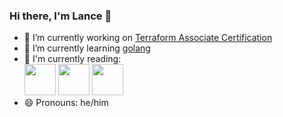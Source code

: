 ### Hi there, I'm Lance 👋

- 🔭 I’m currently working on [Terraform Associate Certification](https://www.hashicorp.com/certification/terraform-associate)
- 🌱 I’m currently learning [golang](https://golang.org)
- :book: I'm currently reading:<br>
[<img src="https://images-na.ssl-images-amazon.com/images/I/51r8VtdbbJL._SX379_BO1,204,203,200_.jpg" width="50">](https://www.oreilly.com/library/view/implementing-service-level/9781492076803/)&nbsp;[<img src="https://images1.penguinrandomhouse.com/cover/9780525566144" width="50">](https://fivebooks.com/book/how-to-live-a-good-life-a-guide-to-choosing-your-personal-philosophy/)&nbsp;[<img src="https://m.media-amazon.com/images/I/41gQL115PvL._SY346_.jpg" width="50">](https://www.tablegroup.com/books/the-advantage/)
- 😄 Pronouns: he/him
